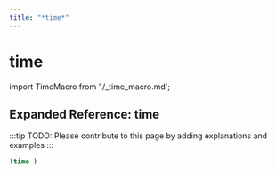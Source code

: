 ```yaml
---
title: "*time*"
---
```


# time

import TimeMacro from './_time_macro.md';

<TimeMacro />

## Expanded Reference: time

:::tip
TODO: Please contribute to this page by adding explanations and examples
:::

```lisp
(time )
```
